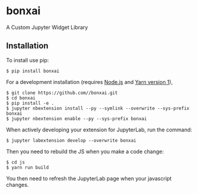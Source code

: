 # bonxai

A Custom Jupyter Widget Library

## Installation

To install use pip:

    $ pip install bonxai

For a development installation (requires [Node.js](https://nodejs.org) and [Yarn version 1](https://classic.yarnpkg.com/)),

    $ git clone https://github.com//bonxai.git
    $ cd bonxai
    $ pip install -e .
    $ jupyter nbextension install --py --symlink --overwrite --sys-prefix bonxai
    $ jupyter nbextension enable --py --sys-prefix bonxai

When actively developing your extension for JupyterLab, run the command:

    $ jupyter labextension develop --overwrite bonxai

Then you need to rebuild the JS when you make a code change:

    $ cd js
    $ yarn run build

You then need to refresh the JupyterLab page when your javascript changes.
